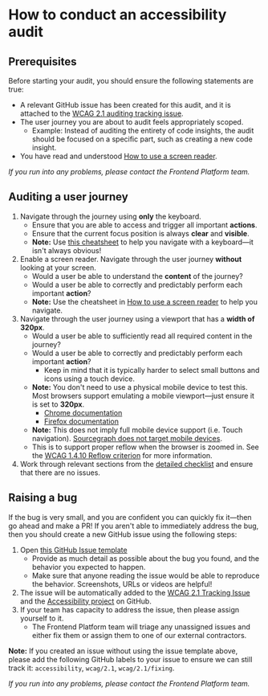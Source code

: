 # How to conduct an accessibility audit

## Prerequisites

Before starting your audit, you should ensure the following statements are true:

- A relevant GitHub issue has been created for this audit, and it is attached to the [WCAG 2.1 auditing tracking issue](https://github.com/khulnasoft/khulnasoft/issues/31475).
- The user journey you are about to audit feels appropriately scoped.
  - Example: Instead of auditing the entirety of code insights, the audit should be focused on a specific part, such as creating a new code insight.
- You have read and understood [How to use a screen reader](how-to-screen-reader.md).

<i>If you run into any problems, please contact the Frontend Platform team.</i>

## Auditing a user journey

1. Navigate through the journey using **only** the keyboard.
    - Ensure that you are able to access and trigger all important **actions**.
    - Ensure that the current focus position is always **clear** and **visible**.
    - **Note:** Use [this cheatsheet](https://webaim.org/techniques/keyboard/#testing) to help you navigate with a keyboard—it isn't always obvious!
2. Enable a screen reader. Navigate through the user journey **without** looking at your screen.
    - Would a user be able to understand the **content** of the journey?
    - Would a user be able to correctly and predictably perform each important **action**?
    - **Note:** Use the cheatsheet in [How to use a screen reader](how-to-screen-reader.md) to help you navigate.
3. Navigate through the user journey using a viewport that has a **width of 320px**.
    - Would a user be able to sufficiently read all required content in the journey?
    - Would a user be able to correctly and predictably perform each important **action**?
      - Keep in mind that it is typically harder to select small buttons and icons using a touch device.
    - **Note:** You don't need to use a physical mobile device to test this. Most browsers support emulating a mobile viewport—just ensure it is set to **320px**.
      - [Chrome documentation](https://developer.chrome.com/docs/devtools/device-mode/#viewport)
      - [Firefox documentation](https://developer.mozilla.org/en-US/docs/Tools/Responsive_Design_Mode)
    - **Note:** This does not imply full mobile device support (i.e. Touch navigation). [Sourcegraph does not target mobile devices](https://handbook.sourcegraph.com/departments/engineering/#launch).
    - This is to support proper reflow when the browser is zoomed in. See the [WCAG 1.4.10 Reflow criterion](https://www.w3.org/WAI/WCAG21/Understanding/reflow.html) for more information.
4. Work through relevant sections from the [detailed checklist](detailed-checklist.md) and ensure that there are no issues.

## Raising a bug

If the bug is very small, and you are confident you can quickly fix it—then go ahead and make a PR! If you aren't able to immediately address the bug, then you should create a new GitHub issue using the following steps:

1. Open [this GitHub Issue template](https://github.com/khulnasoft/khulnasoft/issues/new?assignees=&labels=accessibility%2Cwcag%2F2.1%2Cwcag%2F2.1%2Ffixing%2Cestimate%2F3d&template=accessibility_issue.yaml&title=%5BAccessibility%5D%3A+)
    - Provide as much detail as possible about the bug you found, and the behavior you expected to happen.
    - Make sure that anyone reading the issue would be able to reproduce the behavior. Screenshots, URLs or videos are helpful!
2. The issue will be automatically added to the [WCAG 2.1 Tracking Issue](https://github.com/khulnasoft/khulnasoft/issues/31476) and the [Accessibility project](https://github.com/orgs/sourcegraph/projects/238) on GitHub.
3. If your team has capacity to address the issue, then please assign yourself to it.
    - The Frontend Platform team will triage any unassigned issues and either fix them or assign them to one of our external contractors.

**Note:** If you created an issue without using the issue template above, please add the following GitHub labels to your issue to ensure we can still track it: `accessibility`, `wcag/2.1`, `wcag/2.1/fixing`.

<i>If you run into any problems, please contact the Frontend Platform team.</i>
